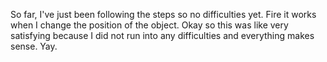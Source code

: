 So far, I've just been following the steps so no difficulties yet. 
Fire it works when I change the position of the object. 
Okay so this was like very satisfying because I did not run into any difficulties and everything makes sense. Yay. 